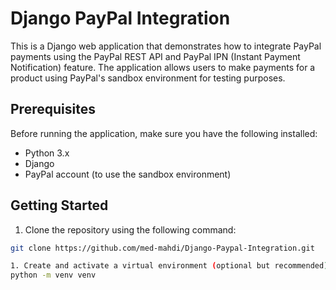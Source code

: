 # Django PayPal Integration

This is a Django web application that demonstrates how to integrate PayPal payments using the PayPal REST API and PayPal IPN (Instant Payment Notification) feature. The application allows users to make payments for a product using PayPal's sandbox environment for testing purposes.

## Prerequisites

Before running the application, make sure you have the following installed:

- Python 3.x
- Django
- PayPal account (to use the sandbox environment)

## Getting Started

1. Clone the repository using the following command:

```bash
git clone https://github.com/med-mahdi/Django-Paypal-Integration.git

1. Create and activate a virtual environment (optional but recommended):
python -m venv venv
